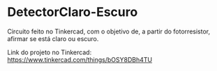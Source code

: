 # DetectorClaro-Escuro

Circuito feito no Tinkercad, com o objetivo de, a partir do fotorresistor, afirmar se está claro ou escuro.

Link do projeto no Tinkercad: https://www.tinkercad.com/things/bOSY8DBh4TU
